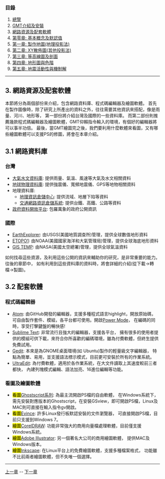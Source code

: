 
### 目錄
1. [總覽](/index.md)
2. [GMT介紹及安裝](/intro_install.md)
3. [網路資源及配套軟體](/net_software.md)
4. [第零章: 基本概念及默認值](/basic_defaults.md)
5. [第一章: 製作地圖(地理投影法)](/projection.md)
6. [第二章: XY散佈圖(其他投影法)](/xy_figure.md)
7. [第三章: 等高線圖及剖面](/contour_profile.md)
8. [第四章: 地形圖與色階](/topography_cpt.md)
9. [第五章: 地震活動性與機制解](/seismicity_meca.md)

---

## 3. 網路資源及配套軟體

本節將分為兩個部份來介紹，包含網路資料庫、程式碼編輯器及繪圖軟體。
首先在製作圖像時，除了研究上所產出的資料之外，往往需要其他資訊來搭配，像是雨量、河川、地形等，
第一部份將介紹台灣及國際的一些資料庫。
而第二部份則推薦幾款程式碼編輯器及繪圖軟體，GMT仰賴指令輸入的環境，有個好的編輯器將可以事半功倍。
最後，當GMT繪圖完之後，我們要利用什麼軟體來看圖，又有哪些繪圖軟體可以支援PS的修圖，將會在本章介紹。

## <a name="m3.1"></a>3.1 網路資料庫

### 台灣
* [大氣水文資料庫](https://dbahr.narlabs.org.tw): 提供雨量、氣溫、風速等大氣及水文相關資料
* [地球物理資料庫](http://gdms.cwb.gov.tw/index.php): 提供強震儀、寬頻地震儀、GPS等地物相關資料
* 地理資料庫:
  * [地理資訊倉儲中心](http://gic.wra.gov.tw/gic/homepage/index.aspx): 提供流域、地層下陷等資料
  * [交通網路資訊倉儲系統](https://gist.motc.gov.tw): 提供台鐵、高鐵、公路等資料
* [政府資料開放平台](https://data.gov.tw/): 包羅萬象的政府公開資訊

### 國際
* [EarthExplorer](https://earthexplorer.usgs.gov): 由USGS(美國地質調查所)管理，提供全球數值地形資料
* [ETOPO1](https://www.ngdc.noaa.gov/mgg/global/): 由NOAA(美國國家海洋和大氣管理局)管理，提供全球海底地形資料
* [GIS TEMP](https://data.giss.nasa.gov/gistemp/): 由NASA(美國太空總署)管理，提供全球氣溫資料

如何找尋這些資源，及利用這些公開的資訊來輔助你的研究，是非常重要的能力。往後的章節中，
如有利用到這些資料庫的資料時，將會詳細的介紹(從下載->轉檔->製圖)。

## 3.2 配套軟體

### 程式碼編輯器
* [Atom](https://atom.io): 由GitHub開發的編輯器，支援多種程式語言highlight，開放原始碼，
可自由製作套件、模組，各平台都可使用。開啟[Power Mode](https://atom.io/packages/activate-power-mode)，
在編碼的同時，享受打擊鍵盤的暢快感!
* [Sublime Text](https://www.sublimetext.com/): 非常流行且強大的編輯器，支援各平台，
擁有很多的使用者提供的模組可供下載，來符合你所喜歡的編碼環境，雖為付費軟體，但終生提供免費試用。
* [Gedit](https://wiki.gnome.org/Apps/Gedit): 本來是為GNOME桌面環境(如 Ubuntu)製作的輕量級文字編輯器，
特點為簡單、易用，並支援語法標示模式，目前更可安裝於所有的作業系統。
* [UltraEdit](https://www.ultraedit.com/): 為付費軟體，適用於各作業系統，在大文件讀取上其速度較前三者都快，
內建列塊模式編輯、語法加亮、16進位編輯等功能。

### 看圖及繪圖軟體
* <mark>看圖</mark>[Ghostscript系列](http://pages.cs.wisc.edu/~ghost/): 為最主流開啟PS檔的自由軟體，
在Windows系統下，需先安裝對應版本的Ghostscript，在安裝GSview，即可開啟PS檔，Linux及MAC則可直接在輸入指令gv開啟。
* <mark>看圖</mark>[Evince](https://wiki.gnome.org/Apps/Evince): 許多Linux發行板默認安裝的文件瀏覽器，
可直接開啟PS檔，目前只支援到Windows 7。
* <mark>繪圖</mark>[CorelDRAW](https://www.coreldraw.com/tw/): 功能非常強大的商用向量檔處理軟體，目前僅支援Windows系統。
* <mark>繪圖</mark>[Adobe Illustrator](http://www.adobe.com/products/illustrator.html): 另一個著名大公司的商用繪圖軟體，
提供MAC及Windows版本。
* <mark>繪圖</mark>[Inkscape](https://inkscape.org/en/): 在Linux平台上的免費繪圖軟體，支援多種檔案格式，
功能雖不比前兩者繪圖軟體，但不失唯一個選擇。


---

[上一章](/intro_install.md) -- [下一章](/basic_defaults.md)
